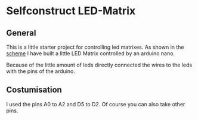# Selfconstruct LED-Matrix
## General
This is a little starter project for controlling led matrixes. As shown in the [scheme](hardware/hardware.pdf) I have built a little LED Matrix controlled by an arduino nano. 

Because of the little amount of leds directly connected the wires to the leds with the pins of the arduino. 

## Costumisation
I used the pins A0 to A2 and D5 to D2. Of course you can also take other pins. 
